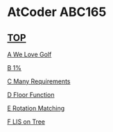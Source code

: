 # AtCoder ABC165  

## [TOP](https://atcoder.jp/contests/abc165)  

[A We Love Golf](https://atcoder.jp/contests/abc165/tasks/abc165_a)   

[](https://atcoder.jp/contests/abc165/submissions/)  

[B 1%](https://atcoder.jp/contests/abc165/tasks/abc165_b)   

[](https://atcoder.jp/contests/abc165/submissions/)  

[C Many Requirements](https://atcoder.jp/contests/abc165/tasks/abc165_c)   

[](https://atcoder.jp/contests/abc165/submissions/)  

[D Floor Function](https://atcoder.jp/contests/abc165/tasks/abc165_d)   

[](https://atcoder.jp/contests/abc165/submissions/)  

[E Rotation Matching](https://atcoder.jp/contests/abc165/tasks/abc165_e)   

[](https://atcoder.jp/contests/abc165/submissions/)  

[F LIS on Tree](https://atcoder.jp/contests/abc165/tasks/abc165_f)   

[](https://atcoder.jp/contests/abc165/submissions/)  

